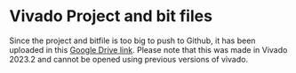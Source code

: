 # Vivado Project and bit files
Since the project and bitfile is too big to push to Github, it has been uploaded in this [Google Drive link](https://drive.google.com/drive/folders/1N6-US1PxjGL15tjTHse1e7Nc1X3FYGDO?usp=sharing). Please note that this was made in Vivado 2023.2 and cannot be opened using previous versions of vivado.
